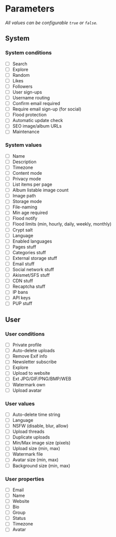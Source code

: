 # Parameters

_All values can be configurable `true` or `false`._

## System

### System conditions

- [ ] Search
- [ ] Explore
- [ ] Random
- [ ] Likes
- [ ] Followers
- [ ] User sign-ups
- [ ] Username routing
- [ ] Confirm email required
- [ ] Require email sign-up (for social)
- [ ] Flood protection
- [ ] Automatic update check
- [ ] SEO image/album URLs
- [ ] Maintenance

### System values

- [ ] Name
- [ ] Description
- [ ] Timezone
- [ ] Content mode
- [ ] Privacy mode
- [ ] List items per page
- [ ] Album listable image count
- [ ] Image path
- [ ] Storage mode
- [ ] File-naming
- [ ] Min age required
- [ ] Flood notify
- [ ] Flood limits (min, hourly, daily, weekly, monthly)
- [ ] Crypt salt
- [ ] Language
- [ ] Enabled languages
- [ ] Pages stuff
- [ ] Categories stuff
- [ ] External storage stuff
- [ ] Email stuff
- [ ] Social network stuff
- [ ] Akismet/SFS stuff
- [ ] CDN stuff
- [ ] Recaptcha stuff
- [ ] IP bans
- [ ] API keys
- [ ] PUP stuff

## User

### User conditions

- [ ] Private profile
- [ ] Auto-delete uploads
- [ ] Remove Exif info
- [ ] Newsletter subscribe
- [ ] Explore
- [ ] Upload to website
- [ ] Ext JPG/GIF/PNG/BMP/WEB
- [ ] Watermark own
- [ ] Upload avatar

### User values

- [ ] Auto-delete time string
- [ ] Language
- [ ] NSFW (disable, blur, allow)
- [ ] Upload threads
- [ ] Duplicate uploads
- [ ] Min/Max image size (pixels)
- [ ] Upload size (min, max)
- [ ] Watermark file
- [ ] Avatar size (min, max)
- [ ] Background size (min, max)

### User properties

- [ ] Email
- [ ] Name
- [ ] Website
- [ ] Bio
- [ ] Group
- [ ] Status
- [ ] Timezone
- [ ] Avatar